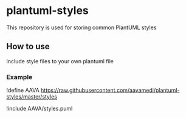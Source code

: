 # plantuml-styles
This repository is used for storing common PlantUML styles

## How to use
Include style files to your own plantuml file

### Example
!define AAVA https://raw.githubusercontent.com/aavamedi/plantuml-styles/master/styles

!include AAVA/styles.puml
